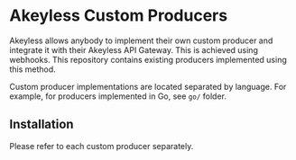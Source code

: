 # Akeyless Custom Producers

Akeyless allows anybody to implement their own custom producer and integrate it
with their Akeyless API Gateway. This is achieved using webhooks. This
repository contains existing producers implemented using this method.

Custom producer implementations are located separated by language. For example,
for producers implemented in Go, see `go/` folder.

## Installation

Please refer to each custom producer separately.
